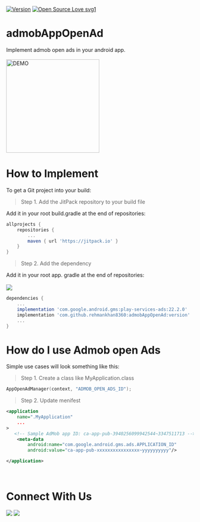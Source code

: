 [![Version](https://img.shields.io/badge/version-1.0.0-green.svg)](https://shields.io/)
[![Open Source Love svg1](https://badges.frapsoft.com/os/v1/open-source.svg?v=103)](https://github.com/ellerbrock/open-source-badges/)


# admobAppOpenAd
Implement admob open ads in your android app.<br/><br/>
 <img src="https://user-images.githubusercontent.com/46995327/122922701-8b862b80-d381-11eb-8431-4030ef740f81.jpg" width="250"  alt="DEMO"/>

# How to Implement
To get a Git project into your build:
> Step 1. Add the JitPack repository to your build file

Add it in your root build.gradle at the end of repositories: <br/>
```gradle
allprojects {
	repositories {
		...
		maven { url 'https://jitpack.io' }
	}
}
```
    
> Step 2. Add the dependency

Add it in your root app. gradle at the end of repositories: <br/> <br/>
[![](https://jitpack.io/v/rehmankhan8360/admobAppOpenAd.svg)](https://jitpack.io/#rehmankhan8360/admobAppOpenAd)

```gradle
dependencies {
	...
	implementation 'com.google.android.gms:play-services-ads:22.2.0'
	implementation 'com.github.rehmankhan8360:admobAppOpenAd:version'
	...
}
```

# How do I use Admob open Ads
Simple use cases will look something like this:
> Step 1. Create a class like MyApplication.class <br/>
```Kotlin
AppOpenAdManager(context, "ADMOB_OPEN_ADS_ID");
```
> Step 2. Update menifest
```xml
<application 
	name=".MyApplication"
	...
>
   <!-- Sample AdMob app ID: ca-app-pub-3940256099942544~3347511713 -->
    <meta-data
        android:name="com.google.android.gms.ads.APPLICATION_ID"
        android:value="ca-app-pub-xxxxxxxxxxxxxxxx~yyyyyyyyyy"/>

</application>
```

<br/>

# Connect With Us
<a href="https://www.instagram.com/mani_.khan"> <img src="https://img.shields.io/badge/Instagram-Rehman-orange" /></a>
<a href="https://www.linkedin.com/in/abdul-rehman-android"> <img src="https://img.shields.io/badge/LinkedIn-Rehman-orange" /></a>
